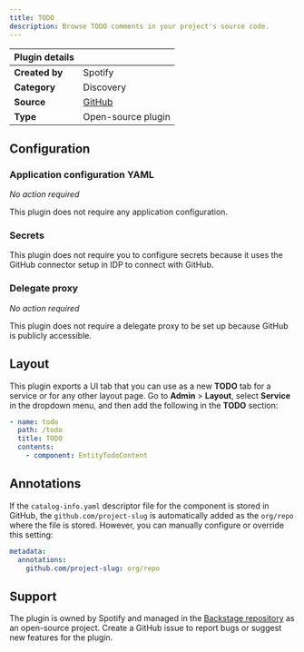 ```yaml
---
title: TODO
description: Browse TODO comments in your project's source code.
---
```


| Plugin details |                                                                           |
| -------------- | ------------------------------------------------------------------------- |
| **Created by** | Spotify                                                                   |
| **Category**   | Discovery                                                                 |
| **Source**     | [GitHub](https://github.com/backstage/backstage/tree/master/plugins/todo) |
| **Type**       | Open-source plugin                                                        |

## Configuration

### Application configuration YAML

_No action required_

This plugin does not require any application configuration.

### Secrets

This plugin does not require you to configure secrets because it uses the GitHub connector setup in IDP to connect with GitHub.

### Delegate proxy

_No action required_

This plugin does not require a delegate proxy to be set up because GitHub is publicly accessible.

## Layout

This plugin exports a UI tab that you can use as a new **TODO** tab for a service or for any other layout page. Go to **Admin** > **Layout**, select **Service** in the dropdown menu, and then add the following in the **TODO** section:

```yaml
- name: todo
  path: /todo
  title: TODO
  contents:
    - component: EntityTodoContent
```

## Annotations

If the `catalog-info.yaml` descriptor file for the component is stored in GitHub, the `github.com/project-slug` is automatically added as the `org/repo` where the file is stored. However, you can manually configure or override this setting:

```yaml
metadata:
  annotations:
    github.com/project-slug: org/repo
```

## Support

The plugin is owned by Spotify and managed in the [Backstage repository](https://github.com/backstage/backstage/tree/master/plugins/todo) as an open-source project. Create a GitHub issue to report bugs or suggest new features for the plugin.
